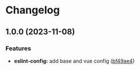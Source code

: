 # Changelog

## 1.0.0 (2023-11-08)


### Features

* **eslint-config:** add base and vue config ([bf49ae4](https://github.com/c233jf/repo/commit/bf49ae463b87d1f0f849359fc84c5d60bc294144))
